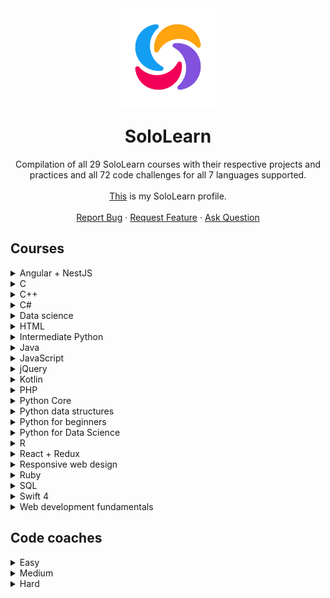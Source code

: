 <div align="center">
    <img src="docs/icon.png" alt="Logo" width="156" height="156" style="margin-bottom:-10px">
    <h1 align="center">SoloLearn</h1>
    <p align="center">
        Compilation of all 29 SoloLearn courses with their respective projects and practices and all 72 code challenges for all 7 languages supported.
        <br />
        <br />
		<a href="https://www.sololearn.com/profile/16379527">This</a> is my SoloLearn profile.
		<br />
		<br />
        <a href="https://github.com/HenestrosaConH/sololearn/issues/new/choose">Report Bug</a> · <a href="https://github.com/HenestrosaConH/sololearn/issues/new/choose">Request Feature</a> · <a href="https://github.com/HenestrosaConH/sololearn/discussions">Ask Question</a>
    </p>
</div>

## Courses

<details>
	<summary>Angular + NestJS</summary>

There are no code projects nor code practices available for this course.
</details>

<details>
	<summary>C</summary>

There are no code projects nor code practices available for this course.
</details>

<details>
	<summary>C++</summary>

1. Basic concepts
	- [Transportation](https://github.com/HenestrosaConH/sololearn/tree/main/courses/cpp/1-basic-concepts/code-project)
2. Conditionals and loops
	- [Countdown](https://github.com/HenestrosaConH/sololearn/tree/main/courses/cpp/2-conditionals-and-loops/code-project)
3. Data types, arrays and pointers
	- [Ticket office](https://github.com/HenestrosaConH/sololearn/tree/main/courses/cpp/3-data-types-arrays-and-pointers/code-project)
4. Functions
	- [Palindrome numbers](https://github.com/HenestrosaConH/sololearn/tree/main/courses/cpp/4-functions/code-project)
5. Classes and objects
	- [Queue management part 1](https://github.com/HenestrosaConH/sololearn/tree/main/courses/cpp/5-classes-and-objects/code-project)
6. More on classes
	- [Queue management part 2](https://github.com/HenestrosaConH/sololearn/tree/main/courses/cpp/6-more-on-classes/code-project)
7. Inheritance and polymorphism
	- [Queue management part 3](https://github.com/HenestrosaConH/sololearn/tree/main/courses/cpp/7-inheritance-and-polymorphism/code-project)
8. Templates, exceptions and files
	- [Queue management part 4](https://github.com/HenestrosaConH/sololearn/tree/main/courses/cpp/8-templates-exceptions-and-files/code-project)
</details>

<details>
	<summary>C#</summary>

1. Basic concepts
	<details>
		<summary>Code practice</summary>

	- [C# is the best](https://github.com/HenestrosaConH/sololearn/tree/main/courses/cs/1-basic-concepts/code-practice/cs-is-the-best)	 
	- [How much do you earn](https://github.com/HenestrosaConH/sololearn/tree/main/courses/cs/1-basic-concepts/code-practice/how-much-do-you-earn)	
	- [Packing madness](https://github.com/HenestrosaConH/sololearn/tree/main/courses/cs/1-basic-concepts/code-practice/packing-madness)	
	- [Welcome message](https://github.com/HenestrosaConH/sololearn/tree/main/courses/cs/1-basic-concepts/code-practice/welcome-message)	
	- [Your first program](https://github.com/HenestrosaConH/sololearn/tree/main/courses/cs/1-basic-concepts/code-practice/your-first-program)	
	</details>
	<details>
		<summary>Code project</summary>

	- [Area of a circle](https://github.com/HenestrosaConH/sololearn/tree/main/courses/cs/1-basic-concepts/code-project)
	</details>
2. Conditionals and loops
	<details>
		<summary>Code practice</summary>

	- [Difficulty levels](https://github.com/HenestrosaConH/sololearn/tree/main/courses/cs/2-conditionals-and-loops/code-practice/difficulty-levels)	 
	- [Disney here we come](https://github.com/HenestrosaConH/sololearn/tree/main/courses/cs/2-conditionals-and-loops/code-practice/disney-here-we-come)	
	- [Earning a scholarship](https://github.com/HenestrosaConH/sololearn/tree/main/courses/cs/2-conditionals-and-loops/code-practice/earning-a-scholarship)	
	- [Flight Kindles](https://github.com/HenestrosaConH/sololearn/tree/main/courses/cs/2-conditionals-and-loops/code-practice/flight-kindles)	
	- [Going once, going twice, sold](https://github.com/HenestrosaConH/sololearn/tree/main/courses/cs/2-conditionals-and-loops/code-practice/going-once-going-twice-sold)	
	- [Up we go](https://github.com/HenestrosaConH/sololearn/tree/main/courses/cs/2-conditionals-and-loops/code-practice/up-we-go)	
	</details>
	<details>
		<summary>Code project</summary>

	- [Multiple of 3](https://github.com/HenestrosaConH/sololearn/tree/main/courses/cs/2-conditionals-and-loops/code-project)
	</details>
3. Methods
	<details>
		<summary>Code practice</summary>

	- [Fun with methods](https://github.com/HenestrosaConH/sololearn/tree/main/courses/cs/3-methods/code-practice/fun-with-methods)	 
	- [Geometry](https://github.com/HenestrosaConH/sololearn/tree/main/courses/cs/3-methods/code-practice/geometry)	
	- [Get that discount](https://github.com/HenestrosaConH/sololearn/tree/main/courses/cs/3-methods/code-practice/get-that-discount)	
	- [Getting a raise](https://github.com/HenestrosaConH/sololearn/tree/main/courses/cs/3-methods/code-practice/getting-a-raise)	
	- [Overloading](https://github.com/HenestrosaConH/sololearn/tree/main/courses/cs/3-methods/code-practice/overloading)	
	- [Recursive summing](https://github.com/HenestrosaConH/sololearn/tree/main/courses/cs/3-methods/code-practice/recursive-summing)	
	- [Set it and forget it](https://github.com/HenestrosaConH/sololearn/tree/main/courses/cs/3-methods/code-practice/set-it-and-forget-it)	
	</details>
	<details>
		<summary>Code project</summary>

	- [Level points](https://github.com/HenestrosaConH/sololearn/tree/main/courses/cs/3-methods/code-project)
	</details>
4. Classes and objects
	<details>
		<summary>Code practice</summary>

	- [Calculating wins](https://github.com/HenestrosaConH/sololearn/tree/main/courses/cs/4-classes-and-objects/code-practice/calculating-wins)	 
	- [Card numbers](https://github.com/HenestrosaConH/sololearn/tree/main/courses/cs/4-classes-and-objects/code-practice/card-numbers)	
	- [Creating a project](https://github.com/HenestrosaConH/sololearn/tree/main/courses/cs/4-classes-and-objects/code-practice/creating-a-project)	
	- [Welcome](https://github.com/HenestrosaConH/sololearn/tree/main/courses/cs/4-classes-and-objects/code-practice/welcome)	
	</details>
	<details>
		<summary>Code project</summary>

	- [Social network](https://github.com/HenestrosaConH/sololearn/tree/main/courses/cs/4-classes-and-objects/code-project)
	</details>
5. Arrays and strings
	<details>
		<summary>Code practice</summary>

	- [Array to table](https://github.com/HenestrosaConH/sololearn/tree/main/courses/cs/5-arrays-and-strings/code-practice/array-to-table)	 
	- [Maximum and minimum](https://github.com/HenestrosaConH/sololearn/tree/main/courses/cs/5-arrays-and-strings/code-practice/maximum-and-minimum)	
	- [Only the evens](https://github.com/HenestrosaConH/sololearn/tree/main/courses/cs/5-arrays-and-strings/code-practice/only-the-evens)	
	- [Passwords rules](https://github.com/HenestrosaConH/sololearn/tree/main/courses/cs/5-arrays-and-strings/code-practice/passwords-rules)	
	- [Qualifying for the Olympics](https://github.com/HenestrosaConH/sololearn/tree/main/courses/cs/5-arrays-and-strings/code-practice/qualifying-for-the-olympics)	
	- [Solve the puzzle](https://github.com/HenestrosaConH/sololearn/tree/main/courses/cs/5-arrays-and-strings/code-practice/solve-the-puzzle)	
	</details>
	<details>
		<summary>Code project</summary>

	- [Words](https://github.com/HenestrosaConH/sololearn/tree/main/courses/cs/5-arrays-and-strings/code-project)
	</details>
6. More on classes
	<details>
		<summary>Code practice</summary>

	- [All about this](https://github.com/HenestrosaConH/sololearn/tree/main/courses/cs/6-more-on-classes/code-practice/all-about-this)	 
	- [Array sorting](https://github.com/HenestrosaConH/sololearn/tree/main/courses/cs/6-more-on-classes/code-practice/array-sorting)	
	- [Grow your business](https://github.com/HenestrosaConH/sololearn/tree/main/courses/cs/6-more-on-classes/code-practice/grow-your-business)	
	- [Music selector](https://github.com/HenestrosaConH/sololearn/tree/main/courses/cs/6-more-on-classes/code-practice/music-selector)	
	- [Teamwork makes the dream](https://github.com/HenestrosaConH/sololearn/tree/main/courses/cs/6-more-on-classes/code-practice/teamwork-makesthe-dream)	
	- [Who won](https://github.com/HenestrosaConH/sololearn/tree/main/courses/cs/6-more-on-classes/code-practice/who-won)	
	</details>
	<details>
		<summary>Code project</summary>

	- [Dance](https://github.com/HenestrosaConH/sololearn/tree/main/courses/cs/6-more-on-classes/code-project)
	</details>
7. Inheritance and polymorphism
	<details>
		<summary>Code practice</summary>

	- [Attack](https://github.com/HenestrosaConH/sololearn/tree/main/courses/cs/7-inheritance-and-polymorphism/code-practice/attack)	 
	- [Make and model](https://github.com/HenestrosaConH/sololearn/tree/main/courses/cs/7-inheritance-and-polymorphism/code-practice/make-andmodel)	
	- [Online car shopping](https://github.com/HenestrosaConH/sololearn/tree/main/courses/cs/7-inheritance-and-polymorphism/code-practice/online-car-shopping)	
	- [Perimeter calculator](https://github.com/HenestrosaConH/sololearn/tree/main/courses/cs/7-inheritance-and-polymorphism/code-practice/perimeter-calculator)	
	- [Whats my account balance](https://github.com/HenestrosaConH/sololearn/tree/main/courses/cs/7-inheritance-and-polymorphism/code-practice/whats-my-account-balance)	
	- [Where are the planes](https://github.com/HenestrosaConH/sololearn/tree/main/courses/cs/7-inheritance-and-polymorphism/code-practice/where-are-the-planes)	
	</details>
	<details>
		<summary>Code project</summary>

	- [Drawing application](https://github.com/HenestrosaConH/sololearn/tree/main/courses/cs/7-inheritance-and-polymorphism/code-project)
	</details>
8. Structs, enums, exceptions and files
	<details>
		<summary>Code practice</summary>

	- [Accelerate](https://github.com/HenestrosaConH/sololearn/tree/main/courses/cs/8-structs-enums-exceptions-and-files/code-practice/accelerate)	 
	- [Fun with dimensions](https://github.com/HenestrosaConH/sololearn/tree/main/courses/cs/8-structs-enums-exceptions-and-files/code-practice/fun-with-dimensions)	
	- [Going on vacation](https://github.com/HenestrosaConH/sololearn/tree/main/courses/cs/8-structs-enums-exceptions-and-files/code-practice/going-on-vacation)	
	</details>
	<details>
		<summary>Code project</summary>

	- [Robot-barman](https://github.com/HenestrosaConH/sololearn/tree/main/courses/cs/8-structs-enums-exceptions-and-files/code-project)
	</details>
9. Generics
	<details>
		<summary>Code practice</summary>

	- [Generic all around](https://github.com/HenestrosaConH/sololearn/tree/main/courses/cs/9-generics/code-practice/generic-all-around)	 
	- [Hiring engineers](https://github.com/HenestrosaConH/sololearn/tree/main/courses/cs/9-generics/code-practice/hiring-engineers)	
	- [Print to printer](https://github.com/HenestrosaConH/sololearn/tree/main/courses/cs/9-generics/code-practice/print-to-printer)	
	- [Queue it up](https://github.com/HenestrosaConH/sololearn/tree/main/courses/cs/9-generics/code-practice/queue-it-up)	
	- [Top of the leaderboard](https://github.com/HenestrosaConH/sololearn/tree/main/courses/cs/9-generics/code-practice/top-of-the-leaderboard)	
	</details>
	<details>
		<summary>Code project</summary>

	- [Coffee time](https://github.com/HenestrosaConH/sololearn/tree/main/courses/cs/9-generics/code-project)
	</details>
</details>

<details>
	<summary>Data science</summary>

1. Data manipulation
	<details>
		<summary>Code project</summary>

	- [Water consumption](https://github.com/HenestrosaConH/sololearn/tree/main/courses/data-science/1-data-manipulation/code-project)
	</details>
2. Data analysis
	<details>
		<summary>Code project</summary>

	- [Ordinary squares](https://github.com/HenestrosaConH/sololearn/tree/main/courses/data-science/2-data-analysis/code-project)
	</details>
3. Data visualization
	<details>
		<summary>Code project</summary>

	- [Ordinary squares](https://github.com/HenestrosaConH/sololearn/tree/main/courses/data-science/3-data-visualization/code-project)
	</details>
4. Linear regression
	<details>
		<summary>Code project</summary>

	- [Ordinary squares](https://github.com/HenestrosaConH/sololearn/tree/main/courses/data-science/4-linear-regression/code-project)
	</details>
5. Classification
	<details>
		<summary>Code project</summary>

	- [Binary disorder](https://github.com/HenestrosaConH/sololearn/tree/main/courses/data-science/5-classification/code-project)
	</details>
6. Clustering wines
	<details>
		<summary>Code project</summary>

	- [Pandas pandas pandas](https://github.com/HenestrosaConH/sololearn/tree/main/courses/data-science/6-clustering-wines/code-project)
	</details>

</details>

<details>
	<summary>HTML</summary>

1. Overview
	<details>
		<summary>Code repo</summary>

	- [Creating your first HTML page (03.2 Code repo)](https://github.com/HenestrosaConH/sololearn/tree/main/courses/html/1-overview/03-2-code-repo)	 
	</details>
2. HTML Basics
	<details>
		<summary>Code repo</summary>

	- [Headings, lines, comments (06.2 Code repo)](https://github.com/HenestrosaConH/sololearn/tree/main/courses/html/2-html-basics/06-2-code-repo)	 
	- [Text formatting (08.2 Code repo)](https://github.com/HenestrosaConH/sololearn/tree/main/courses/html/2-html-basics/08-2-code-repo)	 
	- [Blog project: about me (09.2 Code repo)](https://github.com/HenestrosaConH/sololearn/tree/main/courses/html/2-html-basics/09-2-code-repo)	 
	- [Images (12.2 Code repo)](https://github.com/HenestrosaConH/sololearn/tree/main/courses/html/2-html-basics/12-2-code-repo)	 
	- [Lists (13.2 Code repo)](https://github.com/HenestrosaConH/sololearn/tree/main/courses/html/2-html-basics/13-2-code-repo)	 
	- [Tables (15.2 Code repo)](https://github.com/HenestrosaConH/sololearn/tree/main/courses/html/2-html-basics/15-2-code-repo)	 
	- [Links (16.2 Code repo)](https://github.com/HenestrosaConH/sololearn/tree/main/courses/html/2-html-basics/16-2-code-repo)	 
	- [Forms (19.2 Code repo)](https://github.com/HenestrosaConH/sololearn/tree/main/courses/html/2-html-basics/19-2-code-repo)	 
	- [Blog project: contact form (20.2 Code repo)](https://github.com/HenestrosaConH/sololearn/tree/main/courses/html/2-html-basics/20-2-code-repo)	 
	</details>
3. Challenges  
	There are no code repos for this module
4. HTML5  
	There are no code repos for this module
</details>

<details>
	<summary>Intermediate Python</summary>

1. Collection types
	<details>
		<summary>Code practice</summary>

	- [Car data](https://github.com/HenestrosaConH/sololearn/tree/main/courses/intermediate-python/1-collection-types/code-practice/car-data)	 
	- [Contact search](https://github.com/HenestrosaConH/sololearn/tree/main/courses/intermediate-python/1-collection-types/code-practice/contact-search)	 
	- [Ignore the vowels](https://github.com/HenestrosaConH/sololearn/tree/main/courses/intermediate-python/1-collection-types/code-practice/ignore-the-vowels)	 
	- [Nation economic freedom](https://github.com/HenestrosaConH/sololearn/tree/main/courses/intermediate-python/1-collection-types/code-practice/nation-economic-freedom)	 
	- [Square up](https://github.com/HenestrosaConH/sololearn/tree/main/courses/intermediate-python/1-collection-types/code-practice/square-up)	 
	- [You are qualified](https://github.com/HenestrosaConH/sololearn/tree/main/courses/intermediate-python/1-collection-types/code-practice/you-are-qualified)	 
	</details>

	<details>
		<summary>Code project</summary>

	- [Letter count](https://github.com/HenestrosaConH/sololearn/tree/main/courses/intermediate-python/1-collection-types/code-project)
	</details>
2. Functional programming
	<details>
		<summary>Code practice</summary>

	- [Collecting reports](https://github.com/HenestrosaConH/sololearn/tree/main/courses/intermediate-python/2-functional-programming/code-practice/collecting-reports)	 
	- [Decimal to binary](https://github.com/HenestrosaConH/sololearn/tree/main/courses/intermediate-python/2-functional-programming/code-practice/decimal-to-binary)	 
	- [Generating](https://github.com/HenestrosaConH/sololearn/tree/main/courses/intermediate-python/2-functional-programming/code-practice/generating)	 
	- [Getting a raise](https://github.com/HenestrosaConH/sololearn/tree/main/courses/intermediate-python/2-functional-programming/code-practice/getting-a-raise)	 
	- [How much](https://github.com/HenestrosaConH/sololearn/tree/main/courses/intermediate-python/2-functional-programming/code-practice/how-much)	 
	- [Making it work](https://github.com/HenestrosaConH/sololearn/tree/main/courses/intermediate-python/2-functional-programming/code-practice/making-it-work)	 
	</details>

	<details>
		<summary>Code project</summary>

	- [Spelling backwards](https://github.com/HenestrosaConH/sololearn/tree/main/courses/intermediate-python/2-functional-programming/code-project)
	</details>
3. Object-oriented programming
	<details>
		<summary>Code practice</summary>

	- [Define the methods](https://github.com/HenestrosaConH/sololearn/tree/main/courses/intermediate-python/3-object-oriented-programming/code-practice/define-the-methods)	 
	- [Fine art](https://github.com/HenestrosaConH/sololearn/tree/main/courses/intermediate-python/3-object-oriented-programming/code-practice/fine-art)	 
	- [Game over](https://github.com/HenestrosaConH/sololearn/tree/main/courses/intermediate-python/3-object-oriented-programming/code-practice/game-over)	 
	- [Preservation](https://github.com/HenestrosaConH/sololearn/tree/main/courses/intermediate-python/3-object-oriented-programming/code-practice/preservation)	 
	- [Shape factory](https://github.com/HenestrosaConH/sololearn/tree/main/courses/intermediate-python/3-object-oriented-programming/code-practice/shape-factory)	 
	- [Staying alive](https://github.com/HenestrosaConH/sololearn/tree/main/courses/intermediate-python/3-object-oriented-programming/code-practice/staying-alive)	 
	</details>

	<details>
		<summary>Code project</summary>

	- [Shooting game](https://github.com/HenestrosaConH/sololearn/tree/main/courses/intermediate-python/3-object-oriented-programming/code-project)
	</details>
4. Exceptions
	<details>
		<summary>Code practice</summary>

	- [Cash out](https://github.com/HenestrosaConH/sololearn/tree/main/courses/intermediate-python/4-exceptions/code-practice/cash-out)	 
	- [Chef's kiss](https://github.com/HenestrosaConH/sololearn/tree/main/courses/intermediate-python/4-exceptions/code-practice/chefs-kiss)	 
	- [Say something](https://github.com/HenestrosaConH/sololearn/tree/main/courses/intermediate-python/4-exceptions/code-practice/say-something)	 
	</details>

	<details>
		<summary>Code project</summary>

	- [Registration system](https://github.com/HenestrosaConH/sololearn/tree/main/courses/intermediate-python/4-exceptions/code-project)
	</details>
5. Working with files
	<details>
		<summary>Code practice</summary>

	- [Book club](https://github.com/HenestrosaConH/sololearn/tree/main/courses/intermediate-python/5-working-with-files/code-practice/book-club)	 
	- [Filling up with numbers](https://github.com/HenestrosaConH/sololearn/tree/main/courses/intermediate-python/5-working-with-files/code-practice/filling-up-with-numbers)	 
	- [Reading through](https://github.com/HenestrosaConH/sololearn/tree/main/courses/intermediate-python/5-working-with-files/code-practice/reading-through)	 
	</details>

	<details>
		<summary>Code project</summary>

	- [Title encoder](https://github.com/HenestrosaConH/sololearn/tree/main/courses/intermediate-python/5-working-with-files/code-project)
	</details>
</details>

<details>
	<summary>Java</summary>

1. Basic concepts
	<details>
		<summary>Code practice</summary>

	- [Once in the bar](https://github.com/HenestrosaConH/sololearn/tree/main/courses/java/1-basic-concepts/code-practice/once-in-the-bar)	 
	- [To comment or not to comment](https://github.com/HenestrosaConH/sololearn/tree/main/courses/java/1-basic-concepts/code-practice/to-comment-or-not-to-comment)	
	- [Vehicle passport](https://github.com/HenestrosaConH/sololearn/tree/main/courses/java/1-basic-concepts/code-practice/vehicle-passport)	
	- [Who scored more](https://github.com/HenestrosaConH/sololearn/tree/main/courses/java/1-basic-concepts/code-practice/Who-scored-more)	
	</details>
	<details>
		<summary>Code project</summary>

	- [Time converter](https://github.com/HenestrosaConH/sololearn/tree/main/courses/java/1-basic-concepts/code-project)
	</details>
2. Conditionals and loops
	<details>
		<summary>Code practice</summary>

	- [Emotion detector](https://github.com/HenestrosaConH/sololearn/tree/main/courses/java/2-conditionals-and-loops/code-practice/emotion-detector)	 
	- [In the car salon](https://github.com/HenestrosaConH/sololearn/tree/main/courses/java/2-conditionals-and-loops/code-practice/in-the-car-salon)	
	- [Let's explore](https://github.com/HenestrosaConH/sololearn/tree/main/courses/java/2-conditionals-and-loops/code-practice/lets-explore)	
	- [Loyal customers](https://github.com/HenestrosaConH/sololearn/tree/main/courses/java/2-conditionals-and-loops/code-practice/loyal-customers)	
	- [Math class](https://github.com/HenestrosaConH/sololearn/tree/main/courses/java/2-conditionals-and-loops/code-practice/math-class)	
	- [Safety first](https://github.com/HenestrosaConH/sololearn/tree/main/courses/java/2-conditionals-and-loops/code-practice/safety-first)	
	- [University admission](https://github.com/HenestrosaConH/sololearn/tree/main/courses/java/2-conditionals-and-loops/code-practice/university-admission)	
	</details>
	<details>
		<summary>Code project</summary>

	- [Loan calculator](https://github.com/HenestrosaConH/sololearn/tree/main/courses/java/2-conditionals-and-loops/code-project)
	</details>
3. Arrays
	<details>
		<summary>Code practice</summary>

	- [Fix the calendar](https://github.com/HenestrosaConH/sololearn/tree/main/courses/java/3-arrays/code-practice/fix-the-calendar)	 
	- [Geometry code](https://github.com/HenestrosaConH/sololearn/tree/main/courses/java/3-arrays/code-practice/geometry-code)	
	- [Matrix](https://github.com/HenestrosaConH/sololearn/tree/main/courses/java/3-arrays/code-practice/matrix)	
	- [Loyal customers](https://github.com/HenestrosaConH/sololearn/tree/main/courses/java/3-arrays/code-practice/loyal-customers)	
	- [Summing multipliers](https://github.com/HenestrosaConH/sololearn/tree/main/courses/java/3-arrays/code-practice/summing-multipliers)	
	</details>
	<details>
		<summary>Code project</summary>

	- [Reverse a string](https://github.com/HenestrosaConH/sololearn/tree/main/courses/java/3-arrays/code-project)
	</details>
4. Classes and objects
	<details>
		<summary>Code practice</summary>

	- [Exponents](https://github.com/HenestrosaConH/sololearn/tree/main/courses/java/4-classes-and-objects/code-practice/exponents)	 
	- [Friendly robot](https://github.com/HenestrosaConH/sololearn/tree/main/courses/java/4-classes-and-objects/code-practice/friendly-robot)	
	- [Going places](https://github.com/HenestrosaConH/sololearn/tree/main/courses/java/4-classes-and-objects/code-practice/going-places)	
	- [Loading, loading, loading](https://github.com/HenestrosaConH/sololearn/tree/main/courses/java/4-classes-and-objects/code-practice/loading-loading-loading)	
	- [Movie tickets](https://github.com/HenestrosaConH/sololearn/tree/main/courses/java/4-classes-and-objects/code-practice/movie-tickets)	
	- [So you think you can dance](https://github.com/HenestrosaConH/sololearn/tree/main/courses/java/4-classes-and-objects/code-practice/so-you-think-you-can-dance)	
	- [Student information system](https://github.com/HenestrosaConH/sololearn/tree/main/courses/java/4-classes-and-objects/code-practice/student-information-system)	
	- [Tracking customer data](https://github.com/HenestrosaConH/sololearn/tree/main/courses/java/4-classes-and-objects/code-practice/tracking-customer-data)	
	</details>
	<details>
		<summary>Code project</summary>

	- [Binary converter](https://github.com/HenestrosaConH/sololearn/tree/main/courses/java/4-classes-and-objects/code-project)
	</details>
5. More on classes
	<details>
		<summary>Code practice</summary>

	- [Animal lovers](https://github.com/HenestrosaConH/sololearn/tree/main/courses/java/5-more-on-classes/code-practice/animal-lovers)	 
	- [Board game attributes](https://github.com/HenestrosaConH/sololearn/tree/main/courses/java/5-more-on-classes/code-practice/board-game-attributes)	
	- [Car classes](https://github.com/HenestrosaConH/sololearn/tree/main/courses/java/5-more-on-classes/code-practice/car-classes)	
	- [Computer speak](https://github.com/HenestrosaConH/sololearn/tree/main/courses/java/5-more-on-classes/code-practice/computer-speak)	
	- [Double trouble](https://github.com/HenestrosaConH/sololearn/tree/main/courses/java/5-more-on-classes/code-practice/double-trouble)	
	- [How many bullets](https://github.com/HenestrosaConH/sololearn/tree/main/courses/java/5-more-on-classes/code-practice/how-many-bullets)	
	- [Special customer discount](https://github.com/HenestrosaConH/sololearn/tree/main/courses/java/5-more-on-classes/code-practice/special-customer-discount)	
	- [Upgrade your subscription](https://github.com/HenestrosaConH/sololearn/tree/main/courses/java/5-more-on-classes/code-practice/upgrade-your-subscription)	
	- [Welcome](https://github.com/HenestrosaConH/sololearn/tree/main/courses/java/5-more-on-classes/code-practice/welcome)	
	</details>
	<details>
		<summary>Code project</summary>

	- [Shapes](https://github.com/HenestrosaConH/sololearn/tree/main/courses/java/5-more-on-classes/code-project)
	</details>
6. Exceptions, lists, threads and files
	<details>
		<summary>Code practice</summary>

	- [Age dependent](https://github.com/HenestrosaConH/sololearn/tree/main/courses/java/6-exceptions-lists-threads-and-files/code-practice/age-dependent)	 
	- [Category handling](https://github.com/HenestrosaConH/sololearn/tree/main/courses/java/6-exceptions-lists-threads-and-files/code-practice/category-handling)	
	- [Getting things done](https://github.com/HenestrosaConH/sololearn/tree/main/courses/java/6-exceptions-lists-threads-and-files/code-practice/getting-things-done)	
	- [Link of the list](https://github.com/HenestrosaConH/sololearn/tree/main/courses/java/6-exceptions-lists-threads-and-files/code-practice/link-of-the-list)	
	- [Minimum and maximum](https://github.com/HenestrosaConH/sololearn/tree/main/courses/java/6-exceptions-lists-threads-and-files/code-practice/minimum-and-maximum)	
	- [No Zeroes](https://github.com/HenestrosaConH/sololearn/tree/main/courses/java/6-exceptions-lists-threads-and-files/code-practice/no-Zeroes)	
	- [Playing keep away with 3](https://github.com/HenestrosaConH/sololearn/tree/main/courses/java/6-exceptions-lists-threads-and-files/code-practice/playing-keep-away-with-3)	
	- [Practice makes perfect](https://github.com/HenestrosaConH/sololearn/tree/main/courses/java/6-exceptions-lists-threads-and-files/code-practice/practice-makes-perfect)	
	- [Welcome](https://github.com/HenestrosaConH/sololearn/tree/main/courses/java/6-exceptions-lists-threads-and-files/code-practice/welcome)	
	</details>
	<details>
		<summary>Code project</summary>

	- [Bowling game](https://github.com/HenestrosaConH/sololearn/tree/main/courses/java/6-exceptions-lists-threads-and-files/code-project)
	</details>
</details>

<details>
	<summary>JavaScript</summary>

1. Overview
	<details>
		<summary>Code practice</summary>

	- [Escape to learn](https://github.com/HenestrosaConH/sololearn/tree/main/courses/javascript/1-overview/code-practice/escape-to-learn)	 
	- [Right expression](https://github.com/HenestrosaConH/sololearn/tree/main/courses/javascript/1-overview/code-practice/right-expression)	
	- [Your first program](https://github.com/HenestrosaConH/sololearn/tree/main/courses/javascript/1-overview/code-practice/your-first-program)	
	</details>
2. Basic concepts
	<details>
		<summary>Code practice</summary>

	- [Find the adults](https://github.com/HenestrosaConH/sololearn/tree/main/courses/javascript/2-basic-concepts/code-practice/find-the-adults)	
	- [Noon or midnight](https://github.com/HenestrosaConH/sololearn/tree/main/courses/javascript/2-basic-concepts/code-practice/noon-or-midnight)  
	- [Office computers](https://github.com/HenestrosaConH/sololearn/tree/main/courses/javascript/2-basic-concepts/code-practice/office-computers)  
	</details>
	<details>
		<summary>Code project</summary>

	- [Trip planner](https://github.com/HenestrosaConH/sololearn/tree/main/courses/javascript/2-basic-concepts/code-project)
	</details>
3. Conditionals and loops
	<details>
		<summary>Code practice</summary>

	- [Dark theme](https://github.com/HenestrosaConH/sololearn/tree/main/courses/javascript/3-conditionals-and-loops/code-practice/dark-theme)  
	- [Exam results](https://github.com/HenestrosaConH/sololearn/tree/main/courses/javascript/3-conditionals-and-loops/code-practice/exam-results)  
	- [Repeat and learn code! Code! Code!](https://github.com/HenestrosaConH/sololearn/tree/main/courses/javascript/3-conditionals-and-loops/code-practice/repeat-and-learn-code-code-code)  
	- [Set a world record](https://github.com/HenestrosaConH/sololearn/tree/main/courses/javascript/3-conditionals-and-loops/code-practice/set-a-world-record)  
	- [Skipping 13](https://github.com/HenestrosaConH/sololearn/tree/main/courses/javascript/3-conditionals-and-loops/code-practice/skipping-13)  
	- [Time's up](https://github.com/HenestrosaConH/sololearn/tree/main/courses/javascript/3-conditionals-and-loops/code-practice/times-up)  
	- [Vacation month](https://github.com/HenestrosaConH/sololearn/tree/main/courses/javascript/3-conditionals-and-loops/code-practice/vacation-month)  
	</details>
	<details>
		<summary>Code project</summary>

	- [The snail in the well](https://github.com/HenestrosaConH/sololearn/tree/main/courses/javascript/3-conditionals-and-loops/code-project)
	</details>
4. Functions
	<details>
		<summary>Code practice</summary>

	- [Average of three](https://github.com/HenestrosaConH/sololearn/tree/main/courses/javascript/4-functions/code-practice/average-of-three)  
	- [Important reminders](https://github.com/HenestrosaConH/sololearn/tree/main/courses/javascript/4-functions/code-practice/important-reminders)  
	- [Loading](https://github.com/HenestrosaConH/sololearn/tree/main/courses/javascript/4-functions/code-practice/loading)  
	- [Who won the match](https://github.com/HenestrosaConH/sololearn/tree/main/courses/javascript/4-functions/code-practice/who-won-the-match)  
	</details>
	<details>
		<summary>Code project</summary>

	- [Currency converter](https://github.com/HenestrosaConH/sololearn/tree/main/courses/javascript/4-functions/code-project)
	</details>
5. Objects
	<details>
		<summary>Code practice</summary>

	- [Calculating the discount](https://github.com/HenestrosaConH/sololearn/tree/main/courses/javascript/5-objects/code-practice/calculating-the-discount)  
	- [Cuboid volume](https://github.com/HenestrosaConH/sololearn/tree/main/courses/javascript/5-objects/code-practice/cuboid-volume)  
	- [Landed](https://github.com/HenestrosaConH/sololearn/tree/main/courses/javascript/5-objects/code-practice/landed)  
	</details>
	<details>
		<summary>Code project</summary>

	- [Contact manager](https://github.com/HenestrosaConH/sololearn/tree/main/courses/javascript/5-objects/code-project)
	</details>
6. Core objects
	<details>
		<summary>Code practice</summary>

	- [Fluffy pancakes](https://github.com/HenestrosaConH/sololearn/tree/main/courses/javascript/6-core-objects/code-practice/fluffy-pancakes)  
	- [Level up](https://github.com/HenestrosaConH/sololearn/tree/main/courses/javascript/6-core-objects/code-practice/level-up)  
	- [Monday to Sunday](https://github.com/HenestrosaConH/sololearn/tree/main/courses/javascript/6-core-objects/code-practice/monday-to-Sunday)  
	- [Which century](https://github.com/HenestrosaConH/sololearn/tree/main/courses/javascript/6-core-objects/code-practice/which-century)  
	</details>
	<details>
		<summary>Code project</summary>

	- [Store manager](https://github.com/HenestrosaConH/sololearn/tree/main/courses/javascript/6-core-objects/code-project)
	</details>
7. DOM and events  
	No code project/practice for this module
8. ECMAScript 6
	<details>
		<summary>Code practice</summary>

	- [Average exam score](https://github.com/HenestrosaConH/sololearn/tree/main/courses/javascript/8-ecmacript-6/code-practice/average-exam-score)  
	- [Employee map](https://github.com/HenestrosaConH/sololearn/tree/main/courses/javascript/8-ecmacript-6/code-practice/employee-map)  
	- [London is the capital of GB](https://github.com/HenestrosaConH/sololearn/tree/main/courses/javascript/8-ecmacript-6/code-practice/london-is-the-capital-of-gb)  
	- [Score 70 plus](https://github.com/HenestrosaConH/sololearn/tree/main/courses/javascript/8-ecmacript-6/code-practice/score-70-plus)  
	- [Summary calculator](https://github.com/HenestrosaConH/sololearn/tree/main/courses/javascript/8-ecmacript-6/code-practice/summary-calculator)  
	- [Workout harder](https://github.com/HenestrosaConH/sololearn/tree/main/courses/javascript/8-ecmacript-6/code-practice/workout-harder)  
	</details>
	<details>
		<summary>Code project</summary>

	- [Words](https://github.com/HenestrosaConH/sololearn/tree/main/courses/javascript/8-ecmacript-6/code-project)
	</details>
</details>

<details>
	<summary>jQuery</summary>

There are no code projects nor code practices available for this course.
</details>

<details>
	<summary>Kotlin</summary>

1. Basic concepts
	<details>
		<summary>Code practice</summary>

	- [Feeling welcomed](https://github.com/HenestrosaConH/sololearn/tree/main/courses/kotlin/1-basic-concepts/code-practice/feeling-welcomed)	 
	- [Let's get started](https://github.com/HenestrosaConH/sololearn/tree/main/courses/kotlin/1-basic-concepts/code-practice/lets-get-started)	 
	- [Make it run](https://github.com/HenestrosaConH/sololearn/tree/main/courses/kotlin/1-basic-concepts/code-practice/make-it-run)	 
	- [Surprise](https://github.com/HenestrosaConH/sololearn/tree/main/courses/kotlin/1-basic-concepts/code-practice/surprise)	 
	- [To comment or not to comment](https://github.com/HenestrosaConH/sololearn/tree/main/courses/kotlin/1-basic-concepts/code-practice/to-comment-or-not-to-comment)	
	</details>

	<details>
		<summary>Code project</summary>

	- [Water consumption](https://github.com/HenestrosaConH/sololearn/tree/main/courses/kotlin/1-basic-concepts/code-project)
	</details>
2. Control flow
	<details>
		<summary>Code practice</summary>

	- [Data, please](https://github.com/HenestrosaConH/sololearn/tree/main/courses/kotlin/2-control-flow/code-practice/data-please)  
	- [Let's convert](https://github.com/HenestrosaConH/sololearn/tree/main/courses/kotlin/2-control-flow/code-practice/lets-convert)  
	- [Multiple inputs](https://github.com/HenestrosaConH/sololearn/tree/main/courses/kotlin/2-control-flow/code-practice/multiple-inputs)  
	- [Sorting out](https://github.com/HenestrosaConH/sololearn/tree/main/courses/kotlin/2-control-flow/code-practice/sorting-out)  
	- [Unlocking doors](https://github.com/HenestrosaConH/sololearn/tree/main/courses/kotlin/2-control-flow/code-practice/unlocking-doors)  
	- [What's the number](https://github.com/HenestrosaConH/sololearn/tree/main/courses/kotlin/2-control-flow/code-practice/whats-the-number)  
	- [What's the sum](https://github.com/HenestrosaConH/sololearn/tree/main/courses/kotlin/2-control-flow/code-practice/whats-the-sum)  
	</details>
	<details>
		<summary>Code project</summary>

	- [Parking fee](https://github.com/HenestrosaConH/sololearn/tree/main/courses/kotlin/2-control-flow/code-project)
	</details>
3. Functions
	<details>
		<summary>Code practice</summary>

	- [Calculating taxes](https://github.com/HenestrosaConH/sololearn/tree/main/courses/kotlin/3-functions/code-practice/calculating-taxes)  
	- [Call the function](https://github.com/HenestrosaConH/sololearn/tree/main/courses/kotlin/3-functions/code-practice/call-the-function)  
	- [Counting letters](https://github.com/HenestrosaConH/sololearn/tree/main/courses/kotlin/3-functions/code-practice/counting-letters)  
	- [Initials](https://github.com/HenestrosaConH/sololearn/tree/main/courses/kotlin/3-functions/code-practice/initials)  
	- [Selected names](https://github.com/HenestrosaConH/sololearn/tree/main/courses/kotlin/3-functions/code-practice/selected-names)  
	</details>
	<details>
		<summary>Code project</summary>

	- [Shipping calculator](https://github.com/HenestrosaConH/sololearn/tree/main/courses/kotlin/3-functions/code-project)
	</details>
4. Object-oriented programming
	<details>
		<summary>Code practice</summary>

	- [Abstraction](https://github.com/HenestrosaConH/sololearn/tree/main/courses/kotlin/4-object-oriented-programming/code-practice/abstraction)  
	- [Button class](https://github.com/HenestrosaConH/sololearn/tree/main/courses/kotlin/4-object-oriented-programming/code-practice/button-class)  
	- [Button inheritance](https://github.com/HenestrosaConH/sololearn/tree/main/courses/kotlin/4-object-oriented-programming/code-practice/button-inheritance)  
	- [Button properties](https://github.com/HenestrosaConH/sololearn/tree/main/courses/kotlin/4-object-oriented-programming/code-practice/button-properties)  
	- [Button tap](https://github.com/HenestrosaConH/sololearn/tree/main/courses/kotlin/4-object-oriented-programming/code-practice/button-tap)  
	- [Default buttons](https://github.com/HenestrosaConH/sololearn/tree/main/courses/kotlin/4-object-oriented-programming/code-practice/default-buttons)  
	- [Private property](https://github.com/HenestrosaConH/sololearn/tree/main/courses/kotlin/4-object-oriented-programming/code-practice/private-property)  
	</details>
	<details>
		<summary>Code project</summary>

	- [Music player](https://github.com/HenestrosaConH/sololearn/tree/main/courses/kotlin/4-object-oriented-programming/code-project)
	</details>
</details>

<details>
	<summary>PHP</summary>

There are no code projects nor code practices available for this course.
</details>

<details>
	<summary>Python Core</summary>

1. Basic concepts
	<details>
		<summary>Code practice</summary>

	- [Brain freeze](https://github.com/HenestrosaConH/sololearn/tree/main/courses/python-core/01-basic-concepts/code-practice/brain-freeze)	 
	- [How many miles](https://github.com/HenestrosaConH/sololearn/tree/main/courses/python-core/01-basic-concepts/code-practice/how-many-miles)	 
	- [Your first program](https://github.com/HenestrosaConH/sololearn/tree/main/courses/python-core/01-basic-concepts/code-practice/your-first-program)	 
	</details>

	<details>
		<summary>Code project</summary>

	- [Exponentiation](https://github.com/HenestrosaConH/sololearn/tree/main/courses/python-core/01-basic-concepts/code-project)
	</details>
2. Strings and variables
	<details>
		<summary>Code practice</summary>

	- [Fun with exponents](https://github.com/HenestrosaConH/sololearn/tree/main/courses/python-core/02-strings-and-variables/code-practice/fun-with-exponents)	 
	- [I code](https://github.com/HenestrosaConH/sololearn/tree/main/courses/python-core/02-strings-and-variables/code-practice/i-code)	 
	- [More lines, more better](https://github.com/HenestrosaConH/sololearn/tree/main/courses/python-core/02-strings-and-variables/code-practice/more-lines-more-better)	 
	- [Multiple variables](https://github.com/HenestrosaConH/sololearn/tree/main/courses/python-core/02-strings-and-variables/code-practice/multiple-variables)	 
	- [String operations](https://github.com/HenestrosaConH/sololearn/tree/main/courses/python-core/02-strings-and-variables/code-practice/string-operations)	 
	</details>

	<details>
		<summary>Code project</summary>

	- [Simple calculator](https://github.com/HenestrosaConH/sololearn/tree/main/courses/python-core/02-strings-and-variables/code-project)
	</details>
3. Control structures
	<details>
		<summary>Code practice</summary>

	- [At the boiling point](https://github.com/HenestrosaConH/sololearn/tree/main/courses/python-core/03-control-structures/code-practice/at-the-boiling-point)	 
	- [Bingo](https://github.com/HenestrosaConH/sololearn/tree/main/courses/python-core/03-control-structures/code-practice/bingo)	 
	- [Club bouncer code](https://github.com/HenestrosaConH/sololearn/tree/main/courses/python-core/03-control-structures/code-practice/club-bouncer-code)	 
	- [Date picker](https://github.com/HenestrosaConH/sololearn/tree/main/courses/python-core/03-control-structures/code-practice/date-picker)	 
	- [Financial transactions](https://github.com/HenestrosaConH/sololearn/tree/main/courses/python-core/03-control-structures/code-practice/financial-transactions)	 
	- [Fruit vending machine](https://github.com/HenestrosaConH/sololearn/tree/main/courses/python-core/03-control-structures/code-practice/fruit-vending-machine)	 
	- [Humidity level](https://github.com/HenestrosaConH/sololearn/tree/main/courses/python-core/03-control-structures/code-practice/humidity-level)	 
	- [Iteration](https://github.com/HenestrosaConH/sololearn/tree/main/courses/python-core/03-control-structures/code-practice/iteration)	 
	- [Let's do some magic](https://github.com/HenestrosaConH/sololearn/tree/main/courses/python-core/03-control-structures/code-practice/lets-do-some-magic)	 
	- [The middle element](https://github.com/HenestrosaConH/sololearn/tree/main/courses/python-core/03-control-structures/code-practice/the-middle-element)	 
	</details>

	<details>
		<summary>Code project</summary>

	- [FizzBuzz](https://github.com/HenestrosaConH/sololearn/tree/main/courses/python-core/03-control-structures/code-project)
	</details>
4. Functions and modules
	<details>
		<summary>Code practice</summary>

	- [Hashtag generator](https://github.com/HenestrosaConH/sololearn/tree/main/courses/python-core/04-functions-and-modules/code-practice/hashtag-generator)	 
	- [Matching passwords](https://github.com/HenestrosaConH/sololearn/tree/main/courses/python-core/04-functions-and-modules/code-practice/matching-passwords)	 
	- [No dice, no problem](https://github.com/HenestrosaConH/sololearn/tree/main/courses/python-core/04-functions-and-modules/code-practice/no-dice-no-problem)	 
	- [Welcome, SoloLearner](https://github.com/HenestrosaConH/sololearn/tree/main/courses/python-core/04-functions-and-modules/code-practice/welcome-sololearner)	 
	</details>

	<details>
		<summary>Code project</summary>

	- [Celsius to Fahrenheit converter](https://github.com/HenestrosaConH/sololearn/tree/main/courses/python-core/04-functions-and-modules/code-project)
	</details>
5. Exceptions and files
	<details>
		<summary>Code practice</summary>

	- [Bank card PIN system](https://github.com/HenestrosaConH/sololearn/tree/main/courses/python-core/05-exceptions-and-files/code-practice/bank-card-pin-system)	 
	- [Getting in shape](https://github.com/HenestrosaConH/sololearn/tree/main/courses/python-core/05-exceptions-and-files/code-practice/getting-in-shape)	 
	- [Making coffee](https://github.com/HenestrosaConH/sololearn/tree/main/courses/python-core/05-exceptions-and-files/code-practice/making-coffee)	 
	- [New lines](https://github.com/HenestrosaConH/sololearn/tree/main/courses/python-core/05-exceptions-and-files/code-practice/new-lines)	 
	</details>

	<details>
		<summary>Code project</summary>

	- [Book titles](https://github.com/HenestrosaConH/sololearn/tree/main/courses/python-core/05-exceptions-and-files/code-project)
	</details>
6. More types
	<details>
		<summary>Code practice</summary>

	- [Broken keyboard](https://github.com/HenestrosaConH/sololearn/tree/main/courses/python-core/06-more-types/code-practice/broken-keyboard)	 
	- [How many words](https://github.com/HenestrosaConH/sololearn/tree/main/courses/python-core/06-more-types/code-practice/how-many-words)	 
	- [Inventory management](https://github.com/HenestrosaConH/sololearn/tree/main/courses/python-core/06-more-types/code-practice/inventory-management)	 
	- [List of multiples](https://github.com/HenestrosaConH/sololearn/tree/main/courses/python-core/06-more-types/code-practice/list-of-multiples)	 
	- [Names and ages](https://github.com/HenestrosaConH/sololearn/tree/main/courses/python-core/06-more-types/code-practice/names-and-ages)	 
	- [Tuples](https://github.com/HenestrosaConH/sololearn/tree/main/courses/python-core/06-more-types/code-practice/tuples)	 
	- [Where's the book](https://github.com/HenestrosaConH/sololearn/tree/main/courses/python-core/06-more-types/code-practice/wheres-the-book)	 
	</details>

	<details>
		<summary>Code project</summary>

	- [Longest word](https://github.com/HenestrosaConH/sololearn/tree/main/courses/python-core/06-more-types/code-project)
	</details>
7. Functional programming
	<details>
		<summary>Code practice</summary>

	- [Commonality](https://github.com/HenestrosaConH/sololearn/tree/main/courses/python-core/07-functional-programming/code-practice/commonality)	 
	- [Filtering](https://github.com/HenestrosaConH/sololearn/tree/main/courses/python-core/07-functional-programming/code-practice/filtering)	 
	- [Fun with math](https://github.com/HenestrosaConH/sololearn/tree/main/courses/python-core/07-functional-programming/code-practice/fun-with-math)	 
	- [Lambdas](https://github.com/HenestrosaConH/sololearn/tree/main/courses/python-core/07-functional-programming/code-practice/lambdas)	 
	- [Ordering](https://github.com/HenestrosaConH/sololearn/tree/main/courses/python-core/07-functional-programming/code-practice/ordering)	 
	- [Split generator](https://github.com/HenestrosaConH/sololearn/tree/main/courses/python-core/07-functional-programming/code-practice/split-generator)	 
	- [Uppercasing](https://github.com/HenestrosaConH/sololearn/tree/main/courses/python-core/07-functional-programming/code-practice/uppercasing)	 
	</details>

	<details>
		<summary>Code project</summary>

	- [Fibonacci](https://github.com/HenestrosaConH/sololearn/tree/main/courses/python-core/07-functional-programming/code-project)
	</details>
8. Object-oriented programming
	<details>
		<summary>Code practice</summary>

	- [Bank accounts](https://github.com/HenestrosaConH/sololearn/tree/main/courses/python-core/08-object-oriented-programming/code-practice/bank-accounts)	 
	- [Fun with classes](https://github.com/HenestrosaConH/sololearn/tree/main/courses/python-core/08-object-oriented-programming/code-practice/fun-with-classes)	 
	- [Making a deposit](https://github.com/HenestrosaConH/sololearn/tree/main/courses/python-core/08-object-oriented-programming/code-practice/making-a-deposit)	 
	- [Property values](https://github.com/HenestrosaConH/sololearn/tree/main/courses/python-core/08-object-oriented-programming/code-practice/property-values)	 
	- [Static methods](https://github.com/HenestrosaConH/sololearn/tree/main/courses/python-core/08-object-oriented-programming/code-practice/static-methods)	 
	- [Student class](https://github.com/HenestrosaConH/sololearn/tree/main/courses/python-core/08-object-oriented-programming/code-practice/student-class)	 
	</details>

	<details>
		<summary>Code project</summary>

	- [Juice maker](https://github.com/HenestrosaConH/sololearn/tree/main/courses/python-core/08-object-oriented-programming/code-project)
	</details>
9. Regular expressions 
	<details>
		<summary>Code practice</summary>

	- [Authentication](https://github.com/HenestrosaConH/sololearn/tree/main/courses/python-core/09-regular-expressions/code-practice/authentication)	 
	- [Contacts database](https://github.com/HenestrosaConH/sololearn/tree/main/courses/python-core/09-regular-expressions/code-practice/contacts-database)	 
	- [Online shop search](https://github.com/HenestrosaConH/sololearn/tree/main/courses/python-core/09-regular-expressions/code-practice/online-shop-search)	 
	- [Social media pro](https://github.com/HenestrosaConH/sololearn/tree/main/courses/python-core/09-regular-expressions/code-practice/social-media-pro)	 
	- [Starts with ends with](https://github.com/HenestrosaConH/sololearn/tree/main/courses/python-core/09-regular-expressions/code-practice/starts-with-ends-with)	 
	</details>

	<details>
		<summary>Code project</summary>

	- [Phone number validation](https://github.com/HenestrosaConH/sololearn/tree/main/courses/python-core/09-regular-expressions/code-project)
	</details>
10. Pythonicness and packaging
	<details>
		<summary>Code practice</summary>

	- [Give me my money](https://github.com/HenestrosaConH/sololearn/tree/main/courses/python-core/10-pythonicness-and-packaging/code-practice/give-me-my-money)	 
	- [Infinite sum](https://github.com/HenestrosaConH/sololearn/tree/main/courses/python-core/10-pythonicness-and-packaging/code-practice/infinite-sum)	 
	- [Too young to ride](https://github.com/HenestrosaConH/sololearn/tree/main/courses/python-core/10-pythonicness-and-packaging/code-practice/too-young-to-ride)	 
	</details>

	<details>
		<summary>Code project</summary>

	- [Adding words](https://github.com/HenestrosaConH/sololearn/tree/main/courses/python-core/10-pythonicness-and-packaging/code-project)
	</details>
</details>

<details>
	<summary>Python data structures</summary>

1. Working with strings
	<details>
		<summary>Code practice</summary>

	- [Editing guide](https://github.com/HenestrosaConH/sololearn/tree/main/courses/python-data-structures/1-working-with-strings/code-practice/editing-guide)	 
	- [How many vowels](https://github.com/HenestrosaConH/sololearn/tree/main/courses/python-data-structures/1-working-with-strings/code-practice/how-many-vowels)	 
	- [Line them up](https://github.com/HenestrosaConH/sololearn/tree/main/courses/python-data-structures/1-working-with-strings/code-practice/line-them-up)	 
	</details>

	<details>
		<summary>Code project</summary>

	- [Letter frequency](https://github.com/HenestrosaConH/sololearn/tree/main/courses/python-data-structures/1-working-with-strings/code-project)
	</details>
2. Lists
	<details>
		<summary>Code practice</summary>

	- [Apple of my eye](https://github.com/HenestrosaConH/sololearn/tree/main/courses/python-data-structures/2-lists/code-practice/apple-of-my-eye)  
	- [Fancy houses](https://github.com/HenestrosaConH/sololearn/tree/main/courses/python-data-structures/2-lists/code-practice/fancy-houses)  
	- [Insect control](https://github.com/HenestrosaConH/sololearn/tree/main/courses/python-data-structures/2-lists/code-practice/insect-control)  
	</details>
	<details>
		<summary>Code project</summary>

	- [Average word length](https://github.com/HenestrosaConH/sololearn/tree/main/courses/python-data-structures/2-lists/code-project)
	</details>
3. Dictionaries, tuples, sets
	<details>
		<summary>Code practice</summary>

	- [Fuzzy search](https://github.com/HenestrosaConH/sololearn/tree/main/courses/python-data-structures/3-dictionaries-tuples-sets/code-practice/fuzzy-search)  
	- [Mapping software](https://github.com/HenestrosaConH/sololearn/tree/main/courses/python-data-structures/3-dictionaries-tuples-sets/code-practice/mapping-software)  
	- [Words in common](https://github.com/HenestrosaConH/sololearn/tree/main/courses/python-data-structures/3-dictionaries-tuples-sets/code-practice/words-in-common)  
	</details>
	<details>
		<summary>Code project</summary>

	- [Revenue growth analysis](https://github.com/HenestrosaConH/sololearn/tree/main/courses/python-data-structures/3-dictionaries-tuples-sets/code-project)
	</details>
4. User-defined data structures
	<details>
		<summary>Code practice</summary>

	- [Come back](https://github.com/HenestrosaConH/sololearn/tree/main/courses/python-data-structures/4-user-defined-data-structures/code-practice/come-back)  
	- [Let's connect](https://github.com/HenestrosaConH/sololearn/tree/main/courses/python-data-structures/4-user-defined-data-structures/code-practice/lets-connect)  
	- [Name that tune](https://github.com/HenestrosaConH/sololearn/tree/main/courses/python-data-structures/4-user-defined-data-structures/code-practice/name-that-tune)  
	- [On a call](https://github.com/HenestrosaConH/sololearn/tree/main/courses/python-data-structures/4-user-defined-data-structures/code-practice/on-a-call)  
	</details>
	<details>
		<summary>Code project</summary>

	- [Balanced parentheses](https://github.com/HenestrosaConH/sololearn/tree/main/courses/python-data-structures/4-user-defined-data-structures/code-project)
	</details>
</details>

<details>
	<summary>Python for beginners</summary>

1. Basic concepts
	<details>
		<summary>Code practice</summary>

	- [Time is precious](https://github.com/HenestrosaConH/sololearn/tree/main/courses/python-for-beginners/1-basic-concepts/code-practice/time-is-precious)	 
	- [Time is ticking away](https://github.com/HenestrosaConH/sololearn/tree/main/courses/python-for-beginners/1-basic-concepts/code-practice/time-is-ticking-away)	 
	- [Watch out for bacteria](https://github.com/HenestrosaConH/sololearn/tree/main/courses/python-for-beginners/1-basic-concepts/code-practice/watch-out-for-bacteria)	 
	</details>

	<details>
		<summary>Code project</summary>

	- [Flight time](https://github.com/HenestrosaConH/sololearn/tree/main/courses/python-for-beginners/1-basic-concepts/code-project)
	</details>
2. Strings
	<details>
		<summary>Code practice</summary>

	- [Just say hello](https://github.com/HenestrosaConH/sololearn/tree/main/courses/python-for-beginners/2-strings/code-practice/just-say-hello)	 
	- [Reach for the stars](https://github.com/HenestrosaConH/sololearn/tree/main/courses/python-for-beginners/2-strings/code-practice/reach-for-the-stars)	 
	- [Smart talk](https://github.com/HenestrosaConH/sololearn/tree/main/courses/python-for-beginners/2-strings/code-practice/smart-talk)	 
	</details>

	<details>
		<summary>Code project</summary>

	- [Leaderboard](https://github.com/HenestrosaConH/sololearn/tree/main/courses/python-for-beginners/2-strings/code-project)
	</details>
3. Variables
	<details>
		<summary>Code practice</summary>

	- [Contact card](https://github.com/HenestrosaConH/sololearn/tree/main/courses/python-for-beginners/3-variables/code-practice/contact-card)	 
	- [Get notified](https://github.com/HenestrosaConH/sololearn/tree/main/courses/python-for-beginners/3-variables/code-practice/get-notified)	 
	- [Identity cards](https://github.com/HenestrosaConH/sololearn/tree/main/courses/python-for-beginners/3-variables/code-practice/identity-cards)	 
	</details>

	<details>
		<summary>Code project</summary>

	- [Tip calculator](https://github.com/HenestrosaConH/sololearn/tree/main/courses/python-for-beginners/3-variables/code-project)
	</details>
4. Control flow
	<details>
		<summary>Code practice</summary>

	- [24k magic](https://github.com/HenestrosaConH/sololearn/tree/main/courses/python-for-beginners/4-control-flow/code-practice/24k-magic)	 
	- [Leap year](https://github.com/HenestrosaConH/sololearn/tree/main/courses/python-for-beginners/4-control-flow/code-practice/leap-year)	 
	- [Pull the trigger](https://github.com/HenestrosaConH/sololearn/tree/main/courses/python-for-beginners/4-control-flow/code-practice/pull-the-trigger)	 
	- [Pure gold](https://github.com/HenestrosaConH/sololearn/tree/main/courses/python-for-beginners/4-control-flow/code-practice/pure-gold)	 
	- [Ticket prices](https://github.com/HenestrosaConH/sololearn/tree/main/courses/python-for-beginners/4-control-flow/code-practice/ticket-prices)	 
	</details>

	<details>
		<summary>Code project</summary>

	- [BMI Calculator](https://github.com/HenestrosaConH/sololearn/tree/main/courses/python-for-beginners/4-control-flow/code-project)
	</details>
5. Lists
	<details>
		<summary>Code practice</summary>

	- [Flip the string](https://github.com/HenestrosaConH/sololearn/tree/main/courses/python-for-beginners/5-lists/code-practice/flip-the-string)	 
	- [Just say it](https://github.com/HenestrosaConH/sololearn/tree/main/courses/python-for-beginners/5-lists/code-practice/just-say-it)	 
	- [Let's go shopping](https://github.com/HenestrosaConH/sololearn/tree/main/courses/python-for-beginners/5-lists/code-practice/lets-go-shopping)	 
	- [Name, please](https://github.com/HenestrosaConH/sololearn/tree/main/courses/python-for-beginners/5-lists/code-practice/name-please)	 
	- [Nearest bathroom](https://github.com/HenestrosaConH/sololearn/tree/main/courses/python-for-beginners/5-lists/code-practice/nearest-bathroom)	 
	- [Where's my seat](https://github.com/HenestrosaConH/sololearn/tree/main/courses/python-for-beginners/5-lists/code-practice/wheres-my-seat)	 
	</details>

	<details>
		<summary>Code project</summary>

	- [Sum of consecutive numbers](https://github.com/HenestrosaConH/sololearn/tree/main/courses/python-for-beginners/5-lists/code-project)
	</details>
6. Functions
	<details>
		<summary>Code practice</summary>

	- [Analyze to realize](https://github.com/HenestrosaConH/sololearn/tree/main/courses/python-for-beginners/6-functions/code-practice/analyze-to-realize)	 
	- [From feet to inches](https://github.com/HenestrosaConH/sololearn/tree/main/courses/python-for-beginners/6-functions/code-practice/from-feet-to-inches)	 
	- [How many](https://github.com/HenestrosaConH/sololearn/tree/main/courses/python-for-beginners/6-functions/code-practice/how-many)	 
	- [Shouting text](https://github.com/HenestrosaConH/sololearn/tree/main/courses/python-for-beginners/6-functions/code-practice/shouting-text)	 
	</details>

	<details>
		<summary>Code project</summary>

	- [Search engine](https://github.com/HenestrosaConH/sololearn/tree/main/courses/python-for-beginners/6-functions/code-project)
	</details>
</details>

<details>
	<summary>Python for Data Science</summary>

1. Basic concepts
	<details>
		<summary>Code practice</summary>

	- [Vaccinations dataset](https://github.com/HenestrosaConH/sololearn/tree/main/courses/python-for-data-science/1-introduction/code-practice/vaccinations-dataset)	 
	- [Vaccinations report](https://github.com/HenestrosaConH/sololearn/tree/main/courses/python-for-data-science/1-introduction/code-practice/vaccinations-report)	
	</details>
	<details>
		<summary>Code project</summary>

	- [Basketball players](https://github.com/HenestrosaConH/sololearn/tree/main/courses/python-for-data-science/1-introduction/code-project)
	</details>
2. Math operations with NumPy
	<details>
		<summary>Code practice</summary>

	- [Array of numbers](https://github.com/HenestrosaConH/sololearn/tree/main/courses/python-for-data-science/2-math-operations-with-numpy/code-practice/array-of-numbers)  
	- [Houses on the block](https://github.com/HenestrosaConH/sololearn/tree/main/courses/python-for-data-science/2-math-operations-with-numpy/code-practice/houses-on-the-block)  
	- [Infection cases](https://github.com/HenestrosaConH/sololearn/tree/main/courses/python-for-data-science/2-math-operations-with-numpy/code-practice/infection-cases)  
	- [Take your seat](https://github.com/HenestrosaConH/sololearn/tree/main/courses/python-for-data-science/2-math-operations-with-numpy/code-practice/take-your-seat)  
	</details>
	<details>
		<summary>Code project</summary>

	- [Houses prices](https://github.com/HenestrosaConH/sololearn/tree/main/courses/python-for-data-science/2-math-operations-with-numpy/code-project)
	</details>
3. Data manipulation with Pandas
	<details>
		<summary>Code practice</summary>

	- [Cases and deaths](https://github.com/HenestrosaConH/sololearn/tree/main/courses/python-for-data-science/3-data-manipulation-with-pandas/code-practice/cases-and-deaths)  
	- [Contacts list](https://github.com/HenestrosaConH/sololearn/tree/main/courses/python-for-data-science/3-data-manipulation-with-pandas/code-practice/contacts-list)  
	- [Day of the week](https://github.com/HenestrosaConH/sololearn/tree/main/courses/python-for-data-science/3-data-manipulation-with-pandas/code-practice/day-of-the-week)  
	- [Names and ranks](https://github.com/HenestrosaConH/sololearn/tree/main/courses/python-for-data-science/3-data-manipulation-with-pandas/code-practice/names-and-ranks)  
	- [Number of cases](https://github.com/HenestrosaConH/sololearn/tree/main/courses/python-for-data-science/3-data-manipulation-with-pandas/code-practice/number-of-cases)  
	</details>
	<details>
		<summary>Code project</summary>

	- [COVID data analysis](https://github.com/HenestrosaConH/sololearn/tree/main/courses/python-for-data-science/3-data-manipulation-with-pandas/code-project)
	</details>
</details>

<details>
	<summary>R</summary>

1. Introduction
	<details>
		<summary>Code practice</summary>

	- [Basic math](https://github.com/HenestrosaConH/sololearn/tree/main/courses/r/1-introduction/code-practice/basic-math)  
	- [Fix the code](https://github.com/HenestrosaConH/sololearn/tree/main/courses/r/1-introduction/code-practice/fix-the-code)  
	- [Liter to gallon converter](https://github.com/HenestrosaConH/sololearn/tree/main/courses/r/1-introduction/code-practice/liter-to-gallon-converter)  
	- [Quote generator](https://github.com/HenestrosaConH/sololearn/tree/main/courses/r/1-introduction/code-practice/quote-generator)
    - [Your first r program](https://github.com/HenestrosaConH/sololearn/tree/main/courses/r/1-introduction/code-practice/your-first-r-program)
	</details>
	<details>
		<summary>Code project</summary>

	- [The greatest number](https://github.com/HenestrosaConH/sololearn/tree/main/courses/r/1-introduction/code-project)
	</details>
2. Programming in r
	<details>
		<summary>Code practice</summary>

	- [Break the loop](https://github.com/HenestrosaConH/sololearn/tree/main/courses/r/2-programming-in-r/code-practice/break-the-loop)  
	- [Define the function](https://github.com/HenestrosaConH/sololearn/tree/main/courses/r/2-programming-in-r/code-practice/define-the-function)  
	- [Even or odd](https://github.com/HenestrosaConH/sololearn/tree/main/courses/r/2-programming-in-r/code-practice/even-or-odd)  
	- [Star of the snow](https://github.com/HenestrosaConH/sololearn/tree/main/courses/r/2-programming-in-r/code-practice/star-of-the-snow)  
	- [Sum](https://github.com/HenestrosaConH/sololearn/tree/main/courses/r/2-programming-in-r/code-practice/sum)  
	- [US state names](https://github.com/HenestrosaConH/sololearn/tree/main/courses/r/2-programming-in-r/code-practice/us-state-names)  
	</details>
	<details>
		<summary>Code project</summary>

	- [Sum in range](https://github.com/HenestrosaConH/sololearn/tree/main/courses/r/2-programming-in-r/code-project)
	</details>
3. Data structures  
	<details>
		<summary>Code practice</summary>

	- [Average price](https://github.com/HenestrosaConH/sololearn/tree/main/courses/r/3-data-structures/code-practice/average-price)
    - [List operations](https://github.com/HenestrosaConH/sololearn/tree/main/courses/r/3-data-structures/code-practice/list-operations)
    - [Matrix operations](https://github.com/HenestrosaConH/sololearn/tree/main/courses/r/3-data-structures/code-practice/matrix-operations)
    - [Median](https://github.com/HenestrosaConH/sololearn/tree/main/courses/r/3-data-structures/code-practice/median)
    - [Nickname generator](https://github.com/HenestrosaConH/sololearn/tree/main/courses/r/3-data-structures/code-practice/nickname-generator)
    - [Pop of color](https://github.com/HenestrosaConH/sololearn/tree/main/courses/r/3-data-structures/code-practice/pop-of-color)
    - [Text analyzer](https://github.com/HenestrosaConH/sololearn/tree/main/courses/r/3-data-structures/code-practice/text-analyzer)
    - [What's the sum](https://github.com/HenestrosaConH/sololearn/tree/main/courses/r/3-data-structures/code-practice/whats-the-sum)
	</details>
	<details>
		<summary>Code project</summary>

	- [Grade analysis](https://github.com/HenestrosaConH/sololearn/tree/main/courses/r/3-data-structures/code-project)
	</details>
4. Analyzing data with r  
	<details>
		<summary>Code practice</summary>

	- [Cylinders and horsepower](https://github.com/HenestrosaConH/sololearn/tree/main/courses/r/4-analyzing-data-with-r/code-practice/cylinders-and-horsepower)
	- [Horsepowers](https://github.com/HenestrosaConH/sololearn/tree/main/courses/r/4-analyzing-data-with-r/code-practice/horsepowers)
    - [SD from mean](https://github.com/HenestrosaConH/sololearn/tree/main/courses/r/4-analyzing-data-with-r/code-practice/sd-from-mean)
    - [Standard deviation](https://github.com/HenestrosaConH/sololearn/tree/main/courses/r/4-analyzing-data-with-r/code-practice/standard-deviation)
	</details>
	<details>
		<summary>Code project</summary>

	- [Titanic survivors](https://github.com/HenestrosaConH/sololearn/tree/main/courses/r/4-analyzing-data-with-r/code-project)
	</details>
5. Visualization  
	No code project/practice for this module
</details>

<details>
	<summary>React + Redux</summary>

There are no code projects nor code practices available for this course.
</details>

<details>
	<summary>Responsive web design</summary>

There are no code projects nor code practices available for this course.
</details>

<details>
	<summary>Ruby</summary>

There are no code projects nor code practices available for this course.
</details>

<details>
	<summary>SQL</summary>

1. Basic concepts
	<details>
		<summary>Code practice</summary>

	- [Best before](https://github.com/HenestrosaConH/sololearn/tree/main/courses/sql/1-basic-concepts/code-practice/best-before)	 
	- [Customer copies](https://github.com/HenestrosaConH/sololearn/tree/main/courses/sql/1-basic-concepts/code-practice/customer-copies)	
	- [Leaderboarding](https://github.com/HenestrosaConH/sololearn/tree/main/courses/sql/1-basic-concepts/code-practice/leaderboarding)	
	</details>
	<details>
		<summary>Code project</summary>

	- [Cakes](https://github.com/HenestrosaConH/sololearn/tree/main/courses/sql/1-basic-concepts/code-project)
	</details>
2. Filtering, functions, subqueries
	<details>
		<summary>Code coach</summary>

	- [Annual bonuses](https://github.com/HenestrosaConH/sololearn/tree/main/courses/sql/2-filtering-functions-subqueries/code-practice/annual-bonuses)  
	- [Average grades](https://github.com/HenestrosaConH/sololearn/tree/main/courses/sql/2-filtering-functions-subqueries/code-practice/average-grades)  
	- [Chocolate](https://github.com/HenestrosaConH/sololearn/tree/main/courses/sql/2-filtering-functions-subqueries/code-practice/chocolate)  
	- [Get the ball rolling](https://github.com/HenestrosaConH/sololearn/tree/main/courses/sql/2-filtering-functions-subqueries/code-practice/get-the-ball-rolling)  
	- [Let's get fit](https://github.com/HenestrosaConH/sololearn/tree/main/courses/sql/2-filtering-functions-subqueries/code-practice/lets-get-fit)  
	- [Salary range](https://github.com/HenestrosaConH/sololearn/tree/main/courses/sql/2-filtering-functions-subqueries/code-practice/salary-range)  
	- [Superheroes](https://github.com/HenestrosaConH/sololearn/tree/main/courses/sql/2-filtering-functions-subqueries/code-practice/superheroes)  
	</details>
	<details>
		<summary>Code project</summary>

	- [Apartments](https://github.com/HenestrosaConH/sololearn/tree/main/courses/sql/2-filtering-functions-subqueries/code-project)
	</details>
3. JOIN, table, operations
	<details>
		<summary>Code coach</summary>

	- [Chess tournament](https://github.com/HenestrosaConH/sololearn/tree/main/courses/sql/3-join-table-operations/code-practice/chess-tournament)  
	- [Match the requirements](https://github.com/HenestrosaConH/sololearn/tree/main/courses/sql/3-join-table-operations/code-practice/match-the-requirements)  
	- [Mentor and apprentice](https://github.com/HenestrosaConH/sololearn/tree/main/courses/sql/3-join-table-operations/code-practice/mentor-and-apprentice)  
	- [More cars](https://github.com/HenestrosaConH/sololearn/tree/main/courses/sql/3-join-table-operations/code-practice/more-cars)  
	- [Social media app views](https://github.com/HenestrosaConH/sololearn/tree/main/courses/sql/3-join-table-operations/code-practice/social-media-app-views)  
	- [Sorting the inventory](https://github.com/HenestrosaConH/sololearn/tree/main/courses/sql/3-join-table-operations/code-practice/sorting-the-inventory)  
	- [The most beautiful locations](https://github.com/HenestrosaConH/sololearn/tree/main/courses/sql/3-join-table-operations/code-practice/the-most-beautiful-locations)  
	- [Video game scores](https://github.com/HenestrosaConH/sololearn/tree/main/courses/sql/3-join-table-operations/code-practice/video-game-scores)  
	</details>
	<details>
		<summary>Code project</summary>

	- [Zoo](https://github.com/HenestrosaConH/sololearn/tree/main/courses/sql/3-join-table-operations/code-project)
	</details>
</details>

<details>
	<summary>Swift 4</summary>

There are no code projects nor code practices available for this course.
</details>

<details>
	<summary>Web development fundamentals</summary>

1. Overview
	<details>
		<summary>Code repo</summary>

	- [Your first HTML (01.2 Code repo)](https://github.com/HenestrosaConH/sololearn/tree/main/courses/web-development-fundamentals/1-getting-started/01-2-code-repo)	 
	- [Text formatting (02.2 Code repo)](https://github.com/HenestrosaConH/sololearn/tree/main/courses/web-development-fundamentals/1-getting-started/02-2-code-repo)	 
	- [HTML page structure (03.2 Code repo)](https://github.com/HenestrosaConH/sololearn/tree/main/courses/web-development-fundamentals/1-getting-started/03-2-code-repo)	 
	- [HTML attributes (04.2 Code repo)](https://github.com/HenestrosaConH/sololearn/tree/main/courses/web-development-fundamentals/1-getting-started/04-2-code-repo)	 
	- [More on elements (05.2 Code repo)](https://github.com/HenestrosaConH/sololearn/tree/main/courses/web-development-fundamentals/1-getting-started/05-2-code-repo)	 
	</details>
2. More HTML elements
	<details>
		<summary>Code repo</summary>

	- [Lists (07.2 Code repo)](https://github.com/HenestrosaConH/sololearn/tree/main/courses/web-development-fundamentals/2-more-html-elements/07-2-code-repo)	 
	- [Tables (08.2 Code repo)](https://github.com/HenestrosaConH/sololearn/tree/main/courses/web-development-fundamentals/2-more-html-elements/08-2-code-repo)	 
	- [Page sections (09.2 Code repo)](https://github.com/HenestrosaConH/sololearn/tree/main/courses/web-development-fundamentals/2-more-html-elements/09-2-code-repo)	 
	- [Forms (10.2 Code repo)](https://github.com/HenestrosaConH/sololearn/tree/main/courses/web-development-fundamentals/2-more-html-elements/10-2-code-repo)	 
	- [More form controls (11.2 Code repo)](https://github.com/HenestrosaConH/sololearn/tree/main/courses/web-development-fundamentals/2-more-html-elements/11-2-code-repo)	 
	- [Special characters (12.2 Code repo)](https://github.com/HenestrosaConH/sololearn/tree/main/courses/web-development-fundamentals/2-more-html-elements/12-2-code-repo)	 
	</details>
3. Styling with CSS  
	<details>
		<summary>Code repo</summary>

	- [CSS selectors (16.2 Code repo)](https://github.com/HenestrosaConH/sololearn/tree/main/courses/web-development-fundamentals/3-styling-with-css/16-2-code-repo)	 
	- [Styling text (17.2 Code repo)](https://github.com/HenestrosaConH/sololearn/tree/main/courses/web-development-fundamentals/3-styling-with-css/17-2-code-repo)	 
	- [Font styles (18.2 Code repo)](https://github.com/HenestrosaConH/sololearn/tree/main/courses/web-development-fundamentals/3-styling-with-css/18-2-code-repo)	 
	- [The box model (19.2 Code repo)](https://github.com/HenestrosaConH/sololearn/tree/main/courses/web-development-fundamentals/3-styling-with-css/19-2-code-repo)	 
	- [Borders and backgrounds (20.2 Code repo)](https://github.com/HenestrosaConH/sololearn/tree/main/courses/web-development-fundamentals/3-styling-with-css/20-2-code-repo)	 
	- [Styling lists and links (21.2 Code repo)](https://github.com/HenestrosaConH/sololearn/tree/main/courses/web-development-fundamentals/3-styling-with-css/21-2-code-repo)	 
	- [Styling tables (22.2 Code repo)](https://github.com/HenestrosaConH/sololearn/tree/main/courses/web-development-fundamentals/3-styling-with-css/22-2-code-repo)	 
	- [Styling forms (23.2 Code repo)](https://github.com/HenestrosaConH/sololearn/tree/main/courses/web-development-fundamentals/3-styling-with-css/23-2-code-repo)	 
	- [CSS layout (24.2 Code repo)](https://github.com/HenestrosaConH/sololearn/tree/main/courses/web-development-fundamentals/3-styling-with-css/24-2-code-repo)	 
	- [Positioning (25.2 Code repo)](https://github.com/HenestrosaConH/sololearn/tree/main/courses/web-development-fundamentals/3-styling-with-css/25-2-code-repo)	 
	</details>
4. JavaScript  
	<details>
		<summary>Code repo</summary>

	- [Basic math (29.2 Code repo)](https://github.com/HenestrosaConH/sololearn/tree/main/courses/web-development-fundamentals/4-javascript/29-2-code-repo)	 
	- [Decision making (30.2 Code repo)](https://github.com/HenestrosaConH/sololearn/tree/main/courses/web-development-fundamentals/4-javascript/30-2-code-repo)	 
	- [Loops (31.2 Code repo)](https://github.com/HenestrosaConH/sololearn/tree/main/courses/web-development-fundamentals/4-javascript/31-2-code-repo)	 
	- [Functions (33.2 Code repo)](https://github.com/HenestrosaConH/sololearn/tree/main/courses/web-development-fundamentals/4-javascript/33-2-code-repo)	 
	- [Event handling (34.2 Code repo)](https://github.com/HenestrosaConH/sololearn/tree/main/courses/web-development-fundamentals/4-javascript/34-2-code-repo)	 
	</details>
</details>

## Code coaches

<details>
	<summary>Easy</summary>

- [Argentina](https://github.com/HenestrosaConH/sololearn/tree/main/code-coaches/easy/argentina)
- [Cheer creator](https://github.com/HenestrosaConH/sololearn/tree/main/code-coaches/easy/cheer-creator)
- [Extra-terrestrials](https://github.com/HenestrosaConH/sololearn/tree/main/code-coaches/easy/extra-terrestrials)
- [Fruit bowl](https://github.com/HenestrosaConH/sololearn/tree/main/code-coaches/easy/fruit-bowl)
- [Gotham city](https://github.com/HenestrosaConH/sololearn/tree/main/code-coaches/easy/gotham-city)
- [Halloween candy](https://github.com/HenestrosaConH/sololearn/tree/main/code-coaches/easy/halloween-candy)
- [Hovercraft](https://github.com/HenestrosaConH/sololearn/tree/main/code-coaches/easy/hovercraft)
- [Jungle camping](https://github.com/HenestrosaConH/sololearn/tree/main/code-coaches/easy/jungle-camping)
- [Paint costs](https://github.com/HenestrosaConH/sololearn/tree/main/code-coaches/easy/paint-costs)
- [Popsicles](https://github.com/HenestrosaConH/sololearn/tree/main/code-coaches/easy/popsicles)
- [Skee-ball](https://github.com/HenestrosaConH/sololearn/tree/main/code-coaches/easy/skee-ball)
</details>

<details>
	<summary>Medium</summary>

- [Average world length](https://github.com/HenestrosaConH/sololearn/tree/main/code-coaches/medium/average-world-length)
- [Convert US date to EU date](https://github.com/HenestrosaConH/sololearn/tree/main/code-coaches/medium/convert-us-date-to-eu-date)
- [Deja vu](https://github.com/HenestrosaConH/sololearn/tree/main/code-coaches/medium/deja-vu)
- [Military time](https://github.com/HenestrosaConH/sololearn/tree/main/code-coaches/medium/military-time)
- [No numerals](https://github.com/HenestrosaConH/sololearn/tree/main/code-coaches/medium/no-numerals)
- [Pig Latin](https://github.com/HenestrosaConH/sololearn/tree/main/code-coaches/medium/pig-Latin)
- [Secret message](https://github.com/HenestrosaConH/sololearn/tree/main/code-coaches/medium/secret-message)
- [Symbols](https://github.com/HenestrosaConH/sololearn/tree/main/code-coaches/medium/symbols)
- [That's odd](https://github.com/HenestrosaConH/sololearn/tree/main/code-coaches/medium/thats-odd)
- [The spy life](https://github.com/HenestrosaConH/sololearn/tree/main/code-coaches/medium/the-spy-life)
- [YouTube link finder](https://github.com/HenestrosaConH/sololearn/tree/main/code-coaches/medium/youTube-link-finder)
</details>

<details>
	<summary>Hard</summary>

- [New driver's license](https://github.com/HenestrosaConH/sololearn/tree/main/code-coaches/hard/new-drivers-license)
- [Password validation](https://github.com/HenestrosaConH/sololearn/tree/main/code-coaches/hard/password-validation)
- [Security](https://github.com/HenestrosaConH/sololearn/tree/main/code-coaches/hard/security)
</details>
